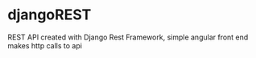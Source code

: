 # djangoREST
REST API created with Django Rest Framework, simple angular front end makes http calls to api
